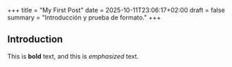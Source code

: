 +++
title = "My First Post"
date = 2025-10-11T23:06:17+02:00
draft = false
summary = "Introducción y prueba de formato."
+++

## Introduction

This is **bold** text, and this is *emphasized* text.
